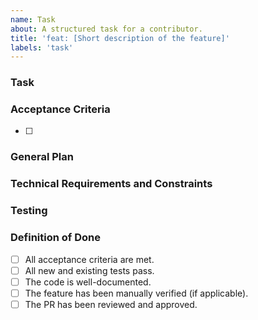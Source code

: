 ```yaml
---
name: Task
about: A structured task for a contributor.
title: 'feat: [Short description of the feature]'
labels: 'task'
---
```


### Task

<!--
A clear and concise description of what the task is.
What is the problem this task solves?
Why is this task important?
-->

### Acceptance Criteria

<!--
A checklist of requirements that must be met for the task to be considered complete.
This should be a clear, testable list of outcomes.
Use checkboxes for each criterion.
-->

- [ ]

### General Plan

<!--
(Optional) Provide a high-level plan for completing the task.
This section is for outlining the proposed steps.
-->

### Technical Requirements and Constraints

<!--
(Optional) List any technical requirements or constraints.
For example, specific libraries to use, performance requirements, etc.
-->

### Testing

<!--
Describe how the feature should be tested.
What tests should be created or updated?
Are there any specific edge cases to consider?
-->

### Definition of Done

<!--
A final checklist to ensure all aspects of the task are complete.
-->

- [ ] All acceptance criteria are met.
- [ ] All new and existing tests pass.
- [ ] The code is well-documented.
- [ ] The feature has been manually verified (if applicable).
- [ ] The PR has been reviewed and approved.
